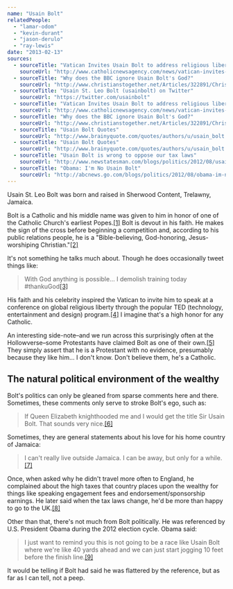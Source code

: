 ```yaml
---
name: "Usain Bolt"
relatedPeople:
  - "lamar-odom"
  - "kevin-durant"
  - "jason-derulo"
  - "ray-lewis"
date: "2013-02-13"
sources:
  - sourceTitle: "Vatican Invites Usain Bolt to address religious liberty conference"
    sourceUrl: "http://www.catholicnewsagency.com/news/vatican-invites-usain-bolt-to-address-religious-liberty-conference/"
  - sourceTitle: "Why does the BBC ignore Usain Bolt's God?"
    sourceUrl: "http://www.christianstogether.net/Articles/322891/Christians_Together_in/Christian_Life/Current_News/Why_does_the.aspx"
  - sourceTitle: "Usain St. Leo Bolt (usainbolt) on Twitter"
    sourceUrl: "https://twitter.com/usainbolt"
  - sourceTitle: "Vatican Invites Usain Bolt to address religious liberty conference"
    sourceUrl: "http://www.catholicnewsagency.com/news/vatican-invites-usain-bolt-to-address-religious-liberty-conference/"
  - sourceTitle: "Why does the BBC ignore Usain Bolt's God?"
    sourceUrl: "http://www.christianstogether.net/Articles/322891/Christians_Together_in/Christian_Life/Current_News/Why_does_the.aspx"
  - sourceTitle: "Usain Bolt Quotes"
    sourceUrl: "http://www.brainyquote.com/quotes/authors/u/usain_bolt.html"
  - sourceTitle: "Usain Bolt Quotes"
    sourceUrl: "http://www.brainyquote.com/quotes/authors/u/usain_bolt.html"
  - sourceTitle: "Usain Bolt is wrong to oppose our tax laws"
    sourceUrl: "http://www.newstatesman.com/blogs/politics/2012/08/usain-bolt-wrong-oppose-our-tax-laws"
  - sourceTitle: "Obama: I'm No Usain Bolt"
    sourceUrl: "http://abcnews.go.com/blogs/politics/2012/08/obama-im-not-a-usain-bolt/"
---
```


Usain St. Leo Bolt was born and raised in Sherwood Content, Trelawny, Jamaica.

Bolt is a Catholic and his middle name was given to him in honor of one of the Catholic Church's earliest Popes.<a class="source-citation" href="http://www.catholicnewsagency.com/news/vatican-invites-usain-bolt-to-address-religious-liberty-conference/" title="Vatican Invites Usain Bolt to address religious liberty conference">[1]</a> Bolt is devout in his faith. He makes the sign of the cross before beginning a competition and, according to his public relations people, he is a "Bible-believing, God-honoring, Jesus-worshiping Christian."<a class="source-citation" href="http://www.christianstogether.net/Articles/322891/Christians_Together_in/Christian_Life/Current_News/Why_does_the.aspx" title="Why does the BBC ignore Usain Bolt&apos;s God?">[2]</a>

It's not something he talks much about. Though he does occasionally tweet things like:

>With God anything is possible… I demolish training today #thankuGod<a class="source-citation" href="https://twitter.com/usainbolt" title="Usain St. Leo Bolt (usainbolt) on Twitter">[3]</a>

His faith and his celebrity inspired the Vatican to invite him to speak at a conference on global religious liberty through the popular TED (technology, entertainment and design) program.<a class="source-citation" href="http://www.catholicnewsagency.com/news/vatican-invites-usain-bolt-to-address-religious-liberty-conference/" title="Vatican Invites Usain Bolt to address religious liberty conference">[4]</a> I imagine that's a high honor for any Catholic.

An interesting side-note–and we run across this surprisingly often at the Hollowverse–some Protestants have claimed Bolt as one of their own.<a class="source-citation" href="http://www.christianstogether.net/Articles/322891/Christians_Together_in/Christian_Life/Current_News/Why_does_the.aspx" title="Why does the BBC ignore Usain Bolt&apos;s God?">[5]</a> They simply assert that he is a Protestant with no evidence, presumably because they like him… I don't know. Don't believe them, he's a Catholic.


## The natural political environment of the wealthy

Bolt's politics can only be gleaned from sparse comments here and there. Sometimes, these comments only serve to stroke Bolt's ego, such as:

>If Queen Elizabeth knighthooded me and I would get the title Sir Usain Bolt. That sounds very nice.<a class="source-citation" href="http://www.brainyquote.com/quotes/authors/u/usain_bolt.html" title="Usain Bolt Quotes">[6]</a>

Sometimes, they are general statements about his love for his home country of Jamaica:

>I can't really live outside Jamaica. I can be away, but only for a while.<a class="source-citation" href="http://www.brainyquote.com/quotes/authors/u/usain_bolt.html" title="Usain Bolt Quotes">[7]</a>

Once, when asked why he didn't travel more often to England, he complained about the high taxes that country places upon the wealthy for things like speaking engagement fees and endorsement/sponsorship earnings. He later said when the tax laws change, he'd be more than happy to go to the UK.<a class="source-citation" href="http://www.newstatesman.com/blogs/politics/2012/08/usain-bolt-wrong-oppose-our-tax-laws" title="Usain Bolt is wrong to oppose our tax laws">[8]</a>

Other than that, there's not much from Bolt politically. He was referenced by U.S. President Obama during the 2012 election cycle. Obama said:

>I just want to remind you this is not going to be a race like Usain Bolt where we're like 40 yards ahead and we can just start jogging 10 feet before the finish line.<a class="source-citation" href="http://abcnews.go.com/blogs/politics/2012/08/obama-im-not-a-usain-bolt/" title="Obama: I&apos;m No Usain Bolt">[9]</a>

It would be telling if Bolt had said he was flattered by the reference, but as far as I can tell, not a peep.